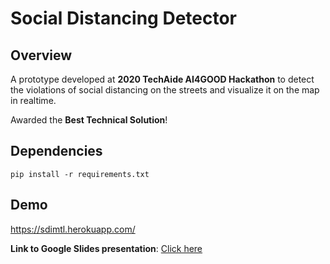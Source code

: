 # Social Distancing Detector
## Overview
A prototype developed at **2020 TechAide AI4GOOD Hackathon** to detect the violations of social distancing on the streets and visualize it on the map in realtime.

Awarded the **Best Technical Solution**!

## Dependencies
``pip install -r requirements.txt``

## Demo
https://sdimtl.herokuapp.com/

**Link to Google Slides presentation**: [Click here](https://docs.google.com/presentation/d/1wxSQ70nCb7MtCCP1bE1tEjAsPbeSgvFYo3v0sTX0EH0/edit?usp=sharing)
